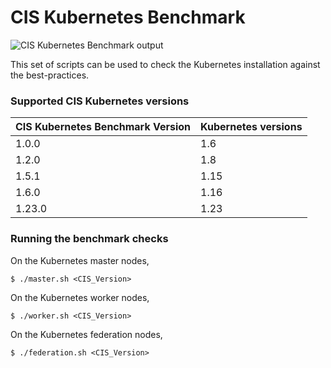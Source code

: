 # CIS Kubernetes Benchmark

![CIS Kubernetes Benchmark output](https://raw.githubusercontent.com/neuvector/kubernetes-cis-benchmark/master/bench.png "CIS Kubernetes Benchmark output")

This set of scripts can be used to check the Kubernetes installation against the best-practices.

### Supported CIS Kubernetes versions

| CIS Kubernetes Benchmark Version | Kubernetes versions |
|---|---|
| 1.0.0 | 1.6 |
| 1.2.0 | 1.8 |
| 1.5.1 | 1.15 |
| 1.6.0 | 1.16 |
| 1.23.0 | 1.23 |

### Running the benchmark checks

On the Kubernetes master nodes,
```
$ ./master.sh <CIS_Version>
```

On the Kubernetes worker nodes,
```
$ ./worker.sh <CIS_Version>
```

On the Kubernetes federation nodes,
```
$ ./federation.sh <CIS_Version>

